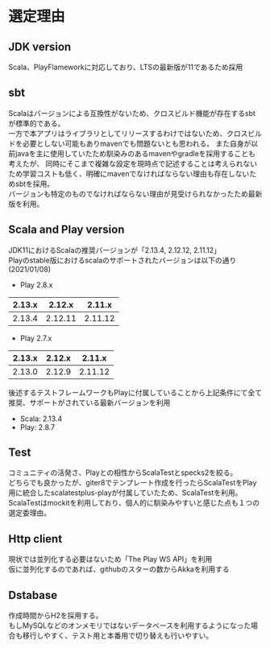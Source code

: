 # 選定理由
## JDK version
Scala、PlayFlameworkに対応しており、LTSの最新版が11であるため採用

## sbt
Scalaはバージョンによる互換性がないため、クロスビルド機能が存在するsbtが標準的である。  
一方で本アプリはライブラリとしてリリースするわけではないため、クロスビルドを必要としない可能もありmavenでも問題ないとも思われる。
また自身が以前javaを主に使用していたため馴染みのあるmavenやgradleを採用することも考えたが、
同時にそこまで複雑な設定を現時点で記述することは考えられないため学習コストも低く、明確にmavenでなければならない理由も存在しないためsbtを採用。  
バージョンも特定のものでなければならない理由が見受けられなかったため最新版を利用。

## Scala and Play version
JDK11におけるScalaの推奨バージョンが「2.13.4, 2.12.12, 2.11.12」  
Playのstable版におけるscalaのサポートされたバージョンは以下の通り(2021/01/08)

- Play 2.8.x

| 2.13.x | 2.12.x | 2.11.x |
|---|---|---|
| 2.13.4 | 2.12.11 | 2.11.12 |

- Play 2.7.x

| 2.13.x | 2.12.x | 2.11.x |
|---|---|---|
| 2.13.0 | 2.12.9 | 2.11.12 |

後述するテストフレームワークもPlayに付属していることから上記条件にて全て推奨、サポートがされている最新バージョンを利用
- Scala: 2.13.4
- Play: 2.8.7

## Test
コミュニティの活発さ、Playとの相性からScalaTestとspecks2を絞る。  
どちらでも良かったが、giter8でテンプレート作成を行ったらScalaTestをPlay用に統合したscalatestplus-playが付属していたため、ScalaTestを利用。 
ScalaTestはmockitを利用しており、個人的に馴染みやすいと感じた点も１つの選定委理由。

## Http client
現状では並列化する必要はないため「The Play WS API」を利用  
仮に並列化するのであれば、githubのスターの数からAkkaを利用する

## Dstabase
作成時間からH2を採用する。  
もしMySQLなどのオンメモリではないデータベースを利用するようになった場合も移行しやすく、テスト用と本番用で切り替えも行いやすい。
